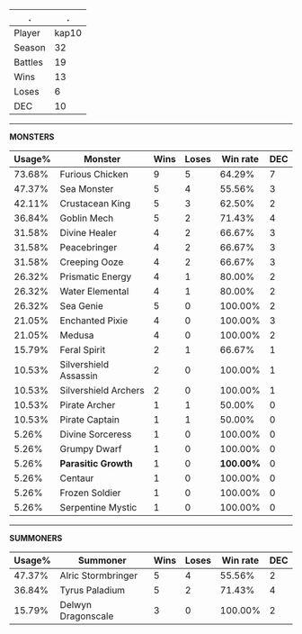 .|.
|-|-
Player|kap10
Season|32
Battles|19
Wins|13
Loses|6
DEC|10

---
**MONSTERS**

Usage%|Monster|Wins|Loses|Win rate|DEC|
-|-|-|-|-|-|
73.68%|Furious Chicken|9|5|64.29%|7|
47.37%|Sea Monster|5|4|55.56%|3|
42.11%|Crustacean King|5|3|62.50%|2|
36.84%|Goblin Mech|5|2|71.43%|4|
31.58%|Divine Healer|4|2|66.67%|3|
31.58%|Peacebringer|4|2|66.67%|3|
31.58%|Creeping Ooze|4|2|66.67%|3|
26.32%|Prismatic Energy|4|1|80.00%|2|
26.32%|Water Elemental|4|1|80.00%|2|
26.32%|Sea Genie|5|0|100.00%|2|
21.05%|Enchanted Pixie|4|0|100.00%|3|
21.05%|Medusa|4|0|100.00%|2|
15.79%|Feral Spirit|2|1|66.67%|1|
10.53%|Silvershield Assassin|2|0|100.00%|1|
10.53%|Silvershield Archers|2|0|100.00%|1|
10.53%|Pirate Archer|1|1|50.00%|0|
10.53%|Pirate Captain|1|1|50.00%|0|
5.26%|Divine Sorceress|1|0|100.00%|0|
5.26%|Grumpy Dwarf|1|0|100.00%|0|
5.26%|**Parasitic Growth**|1|0|**100.00%**|0|
5.26%|Centaur|1|0|100.00%|0|
5.26%|Frozen Soldier|1|0|100.00%|0|
5.26%|Serpentine Mystic|1|0|100.00%|0|

---
**SUMMONERS**

Usage%|Summoner|Wins|Loses|Win rate|DEC|
-|-|-|-|-|-|
47.37%|Alric Stormbringer|5|4|55.56%|2|
36.84%|Tyrus Paladium|5|2|71.43%|4|
15.79%|Delwyn Dragonscale|3|0|100.00%|2|
